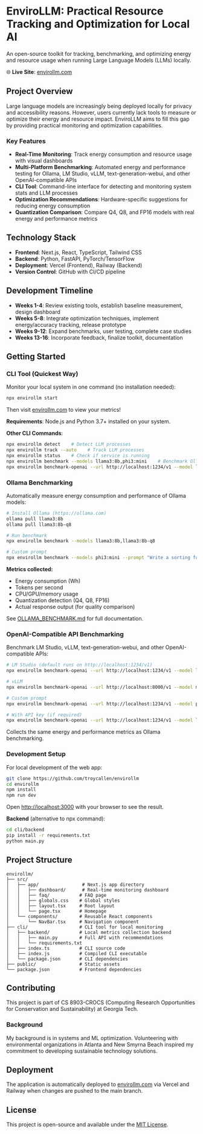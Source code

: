 # EnviroLLM: Practical Resource Tracking and Optimization for Local AI

An open-source toolkit for tracking, benchmarking, and optimizing energy and resource usage when running Large Language Models (LLMs) locally.

🌐 **Live Site**: [envirollm.com](https://envirollm.com)

## Project Overview

Large language models are increasingly being deployed locally for privacy and accessibility reasons. However, users currently lack tools to measure or optimize their energy and resource impact. EnviroLLM aims to fill this gap by providing practical monitoring and optimization capabilities.

### Key Features
- **Real-Time Monitoring**: Track energy consumption and resource usage with visual dashboards
- **Multi-Platform Benchmarking**: Automated energy and performance testing for Ollama, LM Studio, vLLM, text-generation-webui, and other OpenAI-compatible APIs
- **CLI Tool**: Command-line interface for detecting and monitoring system stats and LLM processes
- **Optimization Recommendations**: Hardware-specific suggestions for reducing energy consumption
- **Quantization Comparison**: Compare Q4, Q8, and FP16 models with real energy and performance metrics

## Technology Stack

- **Frontend**: Next.js, React, TypeScript, Tailwind CSS
- **Backend**: Python, FastAPI, PyTorch/TensorFlow
- **Deployment**: Vercel (Frontend), Railway (Backend)
- **Version Control**: GitHub with CI/CD pipeline

## Development Timeline

- **Weeks 1-4**: Review existing tools, establish baseline measurement, design dashboard
- **Weeks 5-8**: Integrate optimization techniques, implement energy/accuracy tracking, release prototype
- **Weeks 9-12**: Expand benchmarks, user testing, complete case studies
- **Weeks 13-16**: Incorporate feedback, finalize toolkit, documentation

## Getting Started

### CLI Tool (Quickest Way)

Monitor your local system in one command (no installation needed):

```bash
npx envirollm start
```

Then visit [envirollm.com](https://envirollm.com) to view your metrics!

**Requirements**: Node.js and Python 3.7+ installed on your system.

**Other CLI Commands**:
```bash
npx envirollm detect    # Detect LLM processes
npx envirollm track --auto    # Track LLM processes
npx envirollm status    # Check if service is running
npx envirollm benchmark --models llama3:8b,phi3:mini    # Benchmark Ollama models
npx envirollm benchmark-openai --url http://localhost:1234/v1 --model llama-3-8b    # Benchmark OpenAI-compatible APIs
```

### Ollama Benchmarking

Automatically measure energy consumption and performance of Ollama models:

```bash
# Install Ollama (https://ollama.com)
ollama pull llama3:8b
ollama pull llama3:8b-q8

# Run benchmark
npx envirollm benchmark --models llama3:8b,llama3:8b-q8

# Custom prompt
npx envirollm benchmark --models phi3:mini --prompt "Write a sorting function"
```

**Metrics collected:**
- Energy consumption (Wh)
- Tokens per second
- CPU/GPU/memory usage
- Quantization detection (Q4, Q8, FP16)
- Actual response output (for quality comparison)

See [OLLAMA_BENCHMARK.md](OLLAMA_BENCHMARK.md) for full documentation.

### OpenAI-Compatible API Benchmarking

Benchmark LM Studio, vLLM, text-generation-webui, and other OpenAI-compatible APIs:

```bash
# LM Studio (default runs on http://localhost:1234/v1)
npx envirollm benchmark-openai --url http://localhost:1234/v1 --model llama-3-8b

# vLLM
npx envirollm benchmark-openai --url http://localhost:8000/v1 --model meta-llama/Llama-2-7b-hf

# Custom prompt
npx envirollm benchmark-openai --url http://localhost:1234/v1 --model phi-3-mini --prompt "Write a sorting function"

# With API key (if required)
npx envirollm benchmark-openai --url http://localhost:1234/v1 --model llama-3-8b --api-key your-key-here
```

Collects the same energy and performance metrics as Ollama benchmarking.

### Development Setup

For local development of the web app:

```bash
git clone https://github.com/troycallen/envirollm
cd envirollm
npm install
npm run dev
```

Open [http://localhost:3000](http://localhost:3000) with your browser to see the result.

**Backend** (alternative to npx command):
```bash
cd cli/backend
pip install -r requirements.txt
python main.py
```

## Project Structure

```
envirollm/
├── src/
│   ├── app/                # Next.js app directory
│   │   ├── dashboard/      # Real-time monitoring dashboard
│   │   ├── faq/           # FAQ page
│   │   ├── globals.css    # Global styles
│   │   ├── layout.tsx     # Root layout
│   │   └── page.tsx       # Homepage
│   └── components/        # Reusable React components
│       └── NavBar.tsx     # Navigation component
├── cli/                   # CLI tool for local monitoring
│   ├── backend/           # Local metrics collection backend
│   │   ├── main.py        # Full API with recommendations
│   │   └── requirements.txt
│   ├── index.ts           # CLI source code
│   ├── index.js           # Compiled CLI executable
│   └── package.json       # CLI dependencies
├── public/                # Static assets
└── package.json           # Frontend dependencies
```

## Contributing

This project is part of CS 8903-CROCS (Computing Research Opportunities for Conservation and Sustainability) at Georgia Tech. 

### Background

My background is in systems and ML optimization. Volunteering with environmental organizations in Atlanta and New Smyrna Beach inspired my commitment to developing sustainable technology solutions.

## Deployment

The application is automatically deployed to [envirollm.com](https://envirollm.com) via Vercel and Railway when changes are pushed to the main branch.

## License

This project is open-source and available under the [MIT License](LICENSE).
